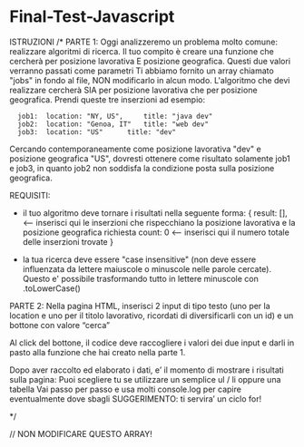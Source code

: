 # Final-Test-Javascript
ISTRUZIONI
/*
PARTE 1: 
Oggi analizzeremo un problema molto comune: realizzare algoritmi di ricerca.
Il tuo compito è creare una funzione che cercherà per posizione lavorativa E posizione geografica. Questi due valori verranno passati come parametri
Ti abbiamo fornito un array chiamato "jobs" in fondo al file, NON modificarlo in alcun modo.
L'algoritmo che devi realizzare cercherà SIA per posizione lavorativa che per posizione geografica.
Prendi queste tre inserzioni ad esempio:

      job1:  location: "NY, US",     title: "java dev"
      job2:  location: "Genoa, IT"   title: "web dev"
      job3:  location: "US"      title: "dev"

Cercando contemporaneamente come posizione lavorativa "dev" e posizione geografica "US", dovresti ottenere come risultato solamente job1 e job3,
in quanto job2 non soddisfa la condizione posta sulla posizione geografica.

REQUISITI:
- il tuo algoritmo deve tornare i risultati nella seguente forma:
{
  result: [], <-- inserisci qui le inserzioni che rispecchiano la posizione lavorativa e la posizione geografica richiesta
  count: 0 <-- inserisci qui il numero totale delle inserzioni trovate
}

- la tua ricerca deve essere "case insensitive" (non deve essere influenzata da lettere maiuscole o minuscole nelle parole cercate). Questo e' possibile trasformando tutto in lettere minuscole con .toLowerCase()


PARTE 2: 
Nella pagina HTML, inserisci 2 input di tipo testo (uno per la location e uno per il titolo lavorativo, ricordati di diversificarli con un id) e un bottone con valore “cerca”

Al click del bottone, il codice deve raccogliere i valori dei due input e darli in pasto alla funzione che hai creato nella parte 1. 

Dopo aver raccolto ed elaborato i dati, e’ il momento di mostrare i risultati sulla pagina: 
    Puoi scegliere tu se utilizzare un semplice ul / li oppure una tabella 
    Vai passo per passo e usa molti console.log per capire eventualmente dove sbagli
    SUGGERIMENTO: ti servira’ un ciclo for!

*/

// NON MODIFICARE QUESTO ARRAY!
